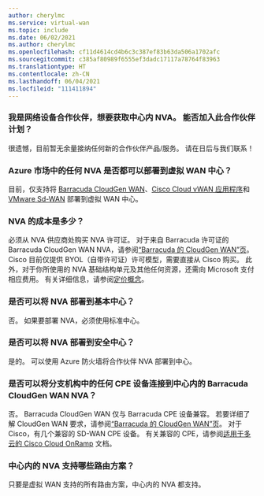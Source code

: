 ```yaml
---
author: cherylmc
ms.service: virtual-wan
ms.topic: include
ms.date: 06/02/2021
ms.author: cherylmc
ms.openlocfilehash: cf11d4614cd4b6c3c387ef83b63da506a1702afc
ms.sourcegitcommit: c385af80989f6555ef3dadc17117a78764f83963
ms.translationtype: HT
ms.contentlocale: zh-CN
ms.lasthandoff: 06/04/2021
ms.locfileid: "111411894"
---
```

### <a name="i-am-a-network-appliance-partner-and-want-to-get-our-nva-in-the-hub-can-i-join-this-partner-program"></a>我是网络设备合作伙伴，想要获取中心内 NVA。 能否加入此合作伙伴计划？

很遗憾，目前暂无余量接纳任何新的合作伙伴产品/服务。 请在日后与我们联系！

### <a name="can-i-deploy-any-nva-from-azure-marketplace-into-the-virtual-wan-hub"></a>Azure 市场中的任何 NVA 是否都可以部署到虚拟 WAN 中心？

目前，仅支持将 [Barracuda CloudGen WAN](https://aka.ms/BarracudaMarketPlaceOffer)、[Cisco Cloud vWAN 应用程序](https://azuremarketplace.microsoft.com/marketplace/apps/cisco.cisco_cloud_vwan_app?tab=Overview)和 [VMware Sd-WAN](https://aka.ms/vmwareMarketplaceLink) 部署到虚拟 WAN 中心。

### <a name="what-is-the-cost-of-the-nva"></a>NVA 的成本是多少？

必须从 NVA 供应商处购买 NVA 许可证。 对于来自 Barracuda 许可证的 Barracuda CloudGen WAN NVA，请参阅[“Barracuda 的 CloudGen WAN”页](https://www.barracuda.com/products/cloudgenwan)。 Cisco 目前仅提供 BYOL（自带许可证）许可模型，需要直接从 Cisco 购买。 此外，对于你所使用的 NVA 基础结构单元及其他任何资源，还需向 Microsoft 支付相应费用。 有关详细信息，请参阅[定价概念](../articles/virtual-wan/pricing-concepts.md)。

### <a name="can-i-deploy-an-nva-to-a-basic-hub"></a>是否可以将 NVA 部署到基本中心？

否。 如果要部署 NVA，必须使用标准中心。

### <a name="can-i-deploy-an-nva-into-a-secure-hub"></a>是否可以将 NVA 部署到安全中心？

是的。 可以使用 Azure 防火墙将合作伙伴 NVA 部署到中心。

### <a name="can-i-connect-any-cpe-device-in-my-branch-office-to-barracuda-cloudgen-wan-nva-in-the-hub"></a>是否可以将分支机构中的任何 CPE 设备连接到中心内的 Barracuda CloudGen WAN NVA？

否。 Barracuda CloudGen WAN 仅与 Barracuda CPE 设备兼容。 若要详细了解 CloudGen WAN 要求，请参阅[“Barracuda 的 CloudGen WAN”页](https://www.barracuda.com/products/cloudgenwan)。 对于 Cisco，有几个兼容的 SD-WAN CPE 设备。 有关兼容的 CPE，请参阅[适用于多云的 Cisco Cloud OnRamp](https://www.cisco.com/c/en/us/td/docs/routers/sdwan/configuration/cloudonramp/ios-xe-17/cloud-onramp-book-xe/cloud-onramp-multi-cloud.html#Cisco_Concept.dita_c61e0e7a-fff8-4080-afee-47b81e8df701) 文档。

### <a name="what-routing-scenarios-are-supported-with-nva-in-the-hub"></a>中心内的 NVA 支持哪些路由方案？

只要是虚拟 WAN 支持的所有路由方案，中心内的 NVA 都支持。
